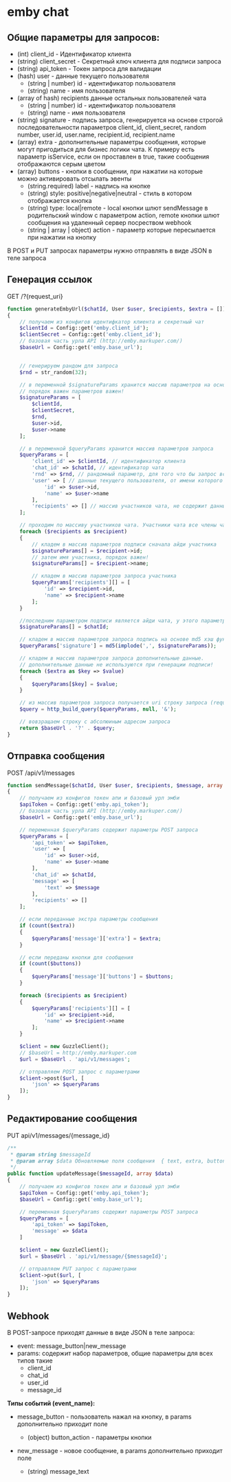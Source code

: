# emby chat


## Общие параметры для запросов:

* (int) client_id - Идентификатор клиента
* (string) client_secret - Секретный ключ клиента для подписи запроса 
* (string) api_token - Токен запроса для валидации
* (hash) user - данные текущего пользователя
    * (string | number) id - идентификатор пользователя
    * (string) name - имя пользователя
* (array of hash) recipients данные остальных пользователей чата
    * (string | number) id - идентификатор пользователя
    * (string) name - имя пользователя
* (string) signature - подпись запроса, генерируется на основе строгой последовательности параметров client_id, client_secret, random number, user.id, user.name, recipient.id, recipient.name
* (array) extra - дополнительные параметры сообщения, которые могут пригодиться для бизнес логики чата. К примеру есть параметр isService, если он проставлен в true, такие сообщения отображаются серым цветом
* (array) buttons - кнопки в сообщении, при нажатии на которые можно активировать отсылать эвенты
    * (string.required) label - надпись на кнопке
    * (string) style: positive|negative|neutral - стиль в котором отображается кнопка
    * (string) type: local|remote - local кнопки шлют sendMessage в родительский window c параметром action, remote кнопки шлют сообщения на удаленный сервер посреством webhook
    * (string | array | object) action - параметр которые пересылается при нажатии на кнопку

В POST и PUT запросах параметры нужно отправлять в виде JSON в теле запроса

## Генерация ссылок

GET /?{request_uri}

```php
function generateEmbyUrl($chatId, User $user, $recipients, $extra = [])
{
    // получаем из конфигов идентифкатор клиента и секретный чат
    $clientId = Config::get('emby.client_id');
    $clientSecret = Config::get('emby.client_id');
    // базовая часть урла API (http://emby.markuper.com/)
    $baseUrl = Config::get('emby.base_url');


    // генерируем рандом для запроса
    $rnd = str_random(32);

    // в переменной $signatureParams хранится массив параметров на основе которых будет сгенерирована строка подписи
    // порядок важен параметров важен!
    $signatureParams = [
        $clientId,
        $clientSecret,
        $rnd,
        $user->id,
        $user->name
    ];

    // в переменной $queryParams хранится массив параметров запроса
    $queryParams = [
        'client_id' => $clientId, // идентификатор клиента
        'chat_id' => $chatId, // идентификатор чата
        'rnd' => $rnd, // рандомный параметр, для того что бы запрос всегда был с разной подписью
        'user' => [ // данные текущего пользователя, от имени которого будем писать в чат
            'id' => $user->id,
            'name' => $user->name
        ],
        'recipients' => [] // массив участников чата, не содержит данные текузего пользователя
    ];

    // проходим по массиву участников чата. Участники чата все члены чата, кроме того человека от чьего имени загружаем чат
    foreach ($recipients as $recipient)
    {
        // кладем в массив параметров подписи сначала айди участника
        $signatureParams[] = $recipient->id;
        // затем имя участника, порядок важен!
        $signatureParams[] = $recipient->name;

        // кладем в массив параметров запроса участника
        $queryParams['recipients'][] = [
            'id' => $recipient->id,
            'name' => $recipient->name
        ];
    }

    //последним параметром подписи является айди чата, у этого параметра ключ числовой
    $signatureParams[] = $chatId;

    // кладем в массив параметров запроса подпись на основе md5 хэш функции
    $queryParams['signature'] = md5(implode(',', $signatureParams));

    // кладем в массив параметров запроса дополнительные данные.
    // дополнительные данные не используются при генерации подписи!
    foreach ($extra as $key => $value)
    {
        $queryParams[$key] = $value;
    }

    // из массив параметров запроса получается uri строку запроса (request uri)
    $query = http_build_query($queryParams, null, '&');

    // вовзращаем строку с абсолюиным адресом запроса
    return $baseUrl . '?' . $query;
}
```

## Отправка сообщения

POST /api/v1/messages

```php
function sendMessage($chatId, User $user, $recipients, $message, array $extra = [], array $buttons = [])
{
    // получаем из конфигов токен апи и базовый урл эмби
    $apiToken = Config::get('emby.api_token');
    // базовая часть урла API (http://emby.markuper.com/)
    $baseUrl = Config::get('emby.base_url');

    // переменная $queryParams содержит параметры POST запроса
    $queryParams = [
        'api_token' => $apiToken,
        'user' => [
            'id' => $user->id,
            'name' => $user->name
        ],
        'chat_id' => $chatId,
        'message' => [
            'text' => $message
        ],
        'recipients' => []
    ];

    // если переданные экстра параметры сообщения
    if (count($extra))
    {
        $queryParams['message']['extra'] = $extra;
    }

    // если переданы кнопки для сообщения
    if (count($buttons))
    {
        $queryParams['message']['buttons'] = $buttons;
    }

    foreach ($recipients as $recipient)
    {
        $queryParams['recipients'][] = [
            'id' => $recipient->id,
            'name' => $recipient->name
        ];
    }

    $client = new GuzzleClient();
    // $baseUrl = http://emby.markuper.com
    $url = $baseUrl . 'api/v1/messages';

    // отправляем POST запрос с параметрами
    $client->post($url, [
        'json' => $queryParams
    ]);
}
```

## Редактирование сообщения

PUT api/v1/messages/{message_id}

```php
/**
 * @param string $messageId
 * @param array $data Обновляемые поля сообщения  { text, extra, buttons, is_deleted }
 */
public function updateMessage($messageId, array $data)
{
    // получаем из конфигов токен апи и базовый урл эмби
    $apiToken = Config::get('emby.api_token');
    $baseUrl = Config::get('emby.base_url');

    // переменная $queryParams содержит параметры POST запроса
    $queryParams = [
        'api_token' => $apiToken,
        'message' => $data
    ]

    $client = new GuzzleClient();
    $url = $baseUrl . 'api/v1/message/{$messageId}';

    // отправляем PUT запрос с параметрами
    $client->put($url, [
        'json' => $queryParams
    ]);
}
```

## Webhook

В POST-запросе приходят данные в виде JSON в теле запроса:

* event: message_button|new_message
* params: содержит набор параметров, общие параметры для всех типов такие
    * client_id
    * chat_id
    * user_id
    * message_id

**Типы событий (event_name):**

* message_button - пользователь нажал на кнопку, в params дополнительно приходит поле
    * (object) button_action - параметры кнопки

* new_message - новое сообщение, в params дополнительно приходит поле
    * (string) message_text

